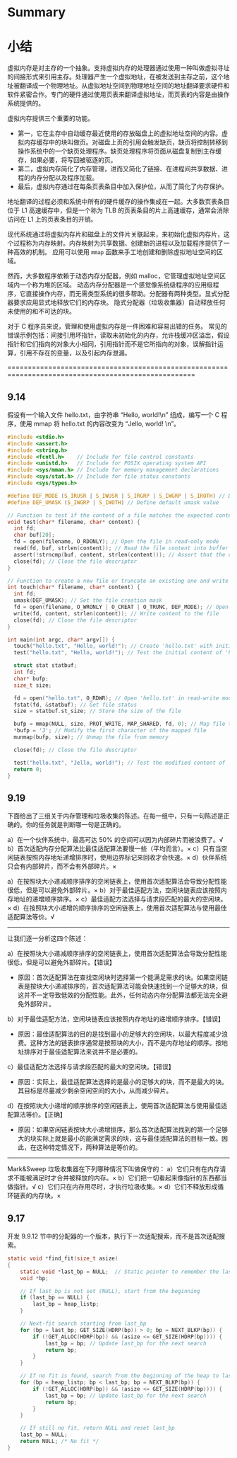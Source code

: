# Summary
# 小结

虚拟内存是对主存的一个抽象。支持虚拟内存的处理器通过使用一种叫做虚拟寻址的间接形式来引用主存。处理器产生一个虚拟地址，在被发送到主存之前，这个地址被翻译成一个物理地址。从虚拟地址空间到物理地址空间的地址翻译要求硬件和软件紧密合作。专门的硬件通过使用页表来翻译虚拟地址，而页表的内容是由操作系统提供的。

虚拟内存提供三个重要的功能。
 - 第一，它在主存中自动缓存最近使用的存放磁盘上的虚拟地址空间的内容。虚拟内存缓存中的块叫做页。对磁盘上页的引用会触发缺页，缺页将控制转移到操作系统中的一个缺页处理程序。缺页处理程序将页面从磁盘复制到主存缓存，如果必要，将写回被驱逐的页。
 - 第二，虚拟内存简化了内存管理，进而又简化了链接、在进程间共享数据、进程的内存分配以及程序加载。
 - 最后，虚拟内存通过在每条页表条目中加入保护位，从而了简化了内存保护。

地址翻译的过程必须和系统中所有的硬件缓存的操作集成在一起。大多数页表条目位于 L1 高速缓存中，但是一个称为 TLB 的页表条目的片上高速缓存，通常会消除访问在 L1 上的页表条目的开销。

现代系统通过将虚拟内存片和磁盘上的文件片关联起来，来初始化虚拟内存片，这个过程称为内存映射。内存映射为共享数据、创建新的进程以及加载程序提供了一种高效的机制。
应用可以使用 `mmap` 函数来手工地创建和删除虚拟地址空间的区域。

然而，大多数程序依赖于动态内存分配器，例如 malloc，它管理虚拟地址空间区域内一个称为堆的区域。
动态内存分配器是一个感觉像系统级程序的应用级程序，它直接操作内存，而无需类型系统的很多帮助。分配器有两种类型。显式分配器要求应用显式地释放它们的内存块。
隐式分配器（垃圾收集器）自动释放任何未使用的和不可达的块。

对于 C 程序员来说，管理和使用虚拟内存是一件困难和容易出错的任务。
常见的错误示例包括：间接引用坏指针，读取未初始化的内存，允许栈缓冲区溢岀，假设指针和它们指向的对象大小相同，引用指针而不是它所指向的对象，误解指针运算，引用不存在的变量，以及引起内存泄漏。


====================================================================================================

## 9.14
假设有一个输入文件 hello.txt，由字符串 “Hello, world!\n” 组成，编写一个 C 程序，使用 mmap 将 hello.txt 的内容改变为 “Jello, world! \n”。
~~~c
#include <stdio.h>
#include <assert.h>
#include <string.h>
#include <fcntl.h>    // Include for file control constants
#include <unistd.h>   // Include for POSIX operating system API
#include <sys/mman.h> // Include for memory management declarations
#include <sys/stat.h> // Include for file status constants
#include <sys/types.h>

#define DEF_MODE (S_IRUSR | S_IWUSR | S_IRGRP | S_IWGRP | S_IROTH) // Define default file permissions
#define DEF_UMASK (S_IWGRP | S_IWOTH) // Define default umask value

// Function to test if the content of a file matches the expected content
void test(char* filename, char* content) {
  int fd;
  char buf[20];
  fd = open(filename, O_RDONLY); // Open the file in read-only mode
  read(fd, buf, strlen(content)); // Read the file content into buffer
  assert(!strncmp(buf, content, strlen(content))); // Assert that the content matches
  close(fd); // Close the file descriptor
}

// Function to create a new file or truncate an existing one and write content to it
int touch(char* filename, char* content) {
  int fd;
  umask(DEF_UMASK); // Set the file creation mask
  fd = open(filename, O_WRONLY | O_CREAT | O_TRUNC, DEF_MODE); // Open the file, create if not exist, and truncate to zero length
  write(fd, content, strlen(content)); // Write content to the file
  close(fd); // Close the file descriptor
}

int main(int argc, char* argv[]) {
  touch("hello.txt", "Hello, world!"); // Create 'hello.txt' with initial content
  test("hello.txt", "Hello, world!"); // Test the initial content of 'hello.txt'

  struct stat statbuf;
  int fd;
  char* bufp;
  size_t size;

  fd = open("hello.txt", O_RDWR); // Open 'hello.txt' in read-write mode
  fstat(fd, &statbuf); // Get file status
  size = statbuf.st_size; // Store the size of the file

  bufp = mmap(NULL, size, PROT_WRITE, MAP_SHARED, fd, 0); // Map file to memory
  *bufp = 'J'; // Modify the first character of the mapped file
  munmap(bufp, size); // Unmap the file from memory

  close(fd); // Close the file descriptor

  test("hello.txt", "Jello, world!"); // Test the modified content of 'hello.txt'
  return 0;
}
~~~


## 9.19
下面给出了三组关于内存管理和垃圾收集的陈述。在每一组中，只有一句陈述是正确的。你的任务就是判断哪一句是正确的。

a）在一个伙伴系统中，最高可达 50% 的空间可以因为内部碎片而被浪费了。√
b）首次适配内存分配算法比最佳适配算法要慢一些（平均而言）。×
c）只有当空闲链表按照内存地址递增排序时，使用边界标记来回收才会快速。×
d）伙伴系统只会有内部碎片，而不会有外部碎片。×

a）在按照块大小递减顺序排序的空闲链表上，使用首次适配算法会导致分配性能很低，但是可以避免外部碎片。×
b）对于最佳适配方法，空闲块链表应该按照内存地址的递增顺序排序。×
c）最佳适配方法选择与请求段匹配的最大的空闲块。×
d）在按照块大小递增的顺序排序的空闲链表上，使用首次适配算法与使用最佳适配算法等价。√

----------------------------------------------------------------------------------------------------
让我们逐一分析这四个陈述：

a）在按照块大小递减顺序排序的空闲链表上，使用首次适配算法会导致分配性能很低，但是可以避免外部碎片。【错误】

- 原因：首次适配算法在查找空闲块时选择第一个能满足需求的块。如果空闲链表是按块大小递减排序的，首次适配算法可能会快速找到一个足够大的块，但这并不一定导致低效的分配性能。此外，任何动态内存分配算法都无法完全避免外部碎片。

b）对于最佳适配方法，空闲块链表应该按照内存地址的递增顺序排序。【错误】

- 原因：最佳适配算法的目的是找到最小的足够大的空闲块，以最大程度减少浪费。这种方法的链表排序通常是按照块的大小，而不是内存地址的顺序。按地址排序对于最佳适配算法来说并不是必要的。

c）最佳适配方法选择与请求段匹配的最大的空闲块。【错误】

- 原因：实际上，最佳适配算法选择的是最小的足够大的块，而不是最大的块。其目标是尽量减少剩余空闲空间的大小，从而减少碎片。

d）在按照块大小递增的顺序排序的空闲链表上，使用首次适配算法与使用最佳适配算法等价。【正确】

- 原因：如果空闲链表按块大小递增排序，那么首次适配算法找到的第一个足够大的块实际上就是最小的能满足需求的块，这与最佳适配算法的目标一致。因此，在这种特定情况下，两种算法是等价的。
----------------------------------------------------------------------------------------------------

Mark&Sweep 垃圾收集器在下列哪种情况下叫做保守的：
a）它们只有在内存请求不能被满足时才合并被释放的内存。×
b）它们把一切看起来像指针的东西都当做指针。√
c）它们只在内存用尽时，才执行垃圾收集。×
d）它们不释放形成循环链表的内存块。×

## 9.17
开发 9.9.12 节中的分配器的一个版本，执行下一次适配搜索，而不是首次适配搜索。
~~~c
static void *find_fit(size_t asize) 
{
    static void *last_bp = NULL;  // Static pointer to remember the last position
    void *bp;

    // If last_bp is not set (NULL), start from the beginning
    if (last_bp == NULL) {
        last_bp = heap_listp;
    }

    // Next-fit search starting from last_bp
    for (bp = last_bp; GET_SIZE(HDRP(bp)) > 0; bp = NEXT_BLKP(bp)) {
        if (!GET_ALLOC(HDRP(bp)) && (asize <= GET_SIZE(HDRP(bp)))) {
            last_bp = bp; // Update last_bp for the next search
            return bp;
        }
    }

    // If no fit is found, search from the beginning of the heap to last_bp
    for (bp = heap_listp; bp < last_bp; bp = NEXT_BLKP(bp)) {
        if (!GET_ALLOC(HDRP(bp)) && (asize <= GET_SIZE(HDRP(bp)))) {
            last_bp = bp; // Update last_bp for the next search
            return bp;
        }
    }

    // If still no fit, return NULL and reset last_bp
    last_bp = NULL;
    return NULL; /* No fit */
}
~~~